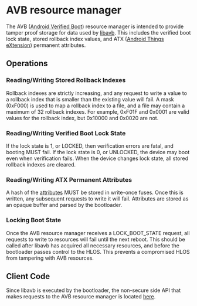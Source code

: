 # AVB resource manager

The AVB ([Android Verified Boot](https://android.googlesource.com/platform/external/avb))
resource manager is intended to provide tamper proof storage for data used by
[libavb](https://android.googlesource.com/platform/external/avb/+/master#Device-Integration).
This includes the verified boot lock state, stored rollback index values, and ATX
([Android Things eXtension](https://android.googlesource.com/platform/external/avb/+/master/libavb_atx/))
permanent attributes.

## Operations

### Reading/Writing Stored Rollback Indexes

Rollback indexes are strictly increasing, and any request to write a value to a
rollback index that is smaller than the existing value will fail. A mask
(0xF000) is used to map a rollback index to a file, and a file may contain a
maximum of 32 rollback indexes. For example, 0xF01F and 0x0001 are valid values
for the rollback index, but 0x10000 and 0x0020 are not.

### Reading/Writing Verified Boot Lock State

If the lock state is 1, or LOCKED, then verification errors are fatal, and
booting MUST fail. If the lock state is 0, or UNLOCKED, the device may boot
even when verification fails. When the device changes lock state, all stored
rollback indexes are cleared.

### Reading/Writing ATX Permanent Attributes

A hash of the
[attributes](https://android.googlesource.com/platform/external/avb/+/master/libavb_atx/avb_atx_types.h)
MUST be stored in write-once fuses. Once this is written, any subsequent
requests to write it will fail. Attributes are stored as an opaque buffer and
parsed by the bootloader.

### Locking Boot State

Once the AVB resource manager receives a LOCK_BOOT_STATE request, all requests
to write to resources will fail until the next reboot. This should be called
after libavb has acquired all necessary resources, and before the bootloader
passes control to the HLOS. This prevents a compromised HLOS from tampering
with AVB resources.

## Client Code

Since libavb is executed by the bootloader, the non-secure side API that
makes requests to the AVB resource manager is located
[here](https://android.googlesource.com/trusty/external/trusty/+/master/ql-tipc/).
